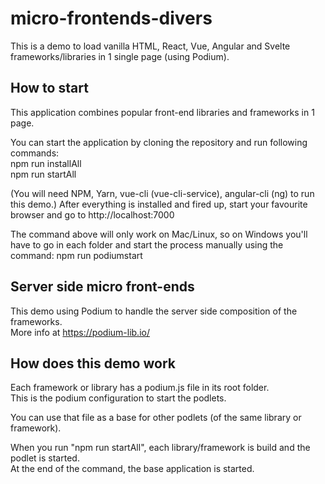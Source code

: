 # micro-frontends-divers
This is a demo to load vanilla HTML, React, Vue, Angular and Svelte frameworks/libraries in 1 single page (using Podium).

## How to start  
This application combines popular front-end libraries and frameworks in 1 page.  

You can start the application by cloning the repository and run following commands:  
npm run installAll  
npm run startAll  

(You will need NPM, Yarn, vue-cli (vue-cli-service), angular-cli (ng) to run this demo.)
After everything is installed and fired up, start your favourite browser and go to http://localhost:7000 

The command above will only work on Mac/Linux, so on Windows you'll have to go in each folder and start the process manually using the command: npm run podiumstart  

## Server side micro front-ends  
This demo using Podium to handle the server side composition of the frameworks.  
More info at https://podium-lib.io/  

## How does this demo work
Each framework or library has a podium.js file in its root folder.  
This is the podium configuration to start the podlets.  

You can use that file as a base for other podlets (of the same library or framework).  

When you run "npm run startAll", each library/framework is build and the podlet is started.  
At the end of the command, the base application is started.  
